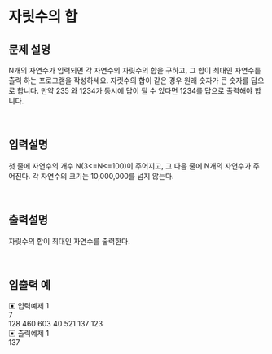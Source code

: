 # 자릿수의 합

## 문제 설명
N개의 자연수가 입력되면 각 자연수의 자릿수의 합을 구하고, 그 합이 최대인 자연수를 출력 하는 프로그램을 작성하세요. 자릿수의 합이 같은 경우 원래 숫자가 큰 숫자를 답으로 합니다. 만약 235 와 1234가 동시에 답이 될 수 있다면 1234를 답으로 출력해야 합니다.

<br>

## 입력설명
첫 줄에 자연수의 개수 N(3<=N<=100)이 주어지고, 그 다음 줄에 N개의 자연수가 주어진다. 각 자연수의 크기는 10,000,000를 넘지 않는다.

<br>

## 출력설명
자릿수의 합이 최대인 자연수를 출력한다.

<br>

## 입출력 예
▣ 입력예제 1 <br>
7 <br>
128 460 603 40 521 137 123 <br>
▣ 출력예제 1 <br>
137 <br>